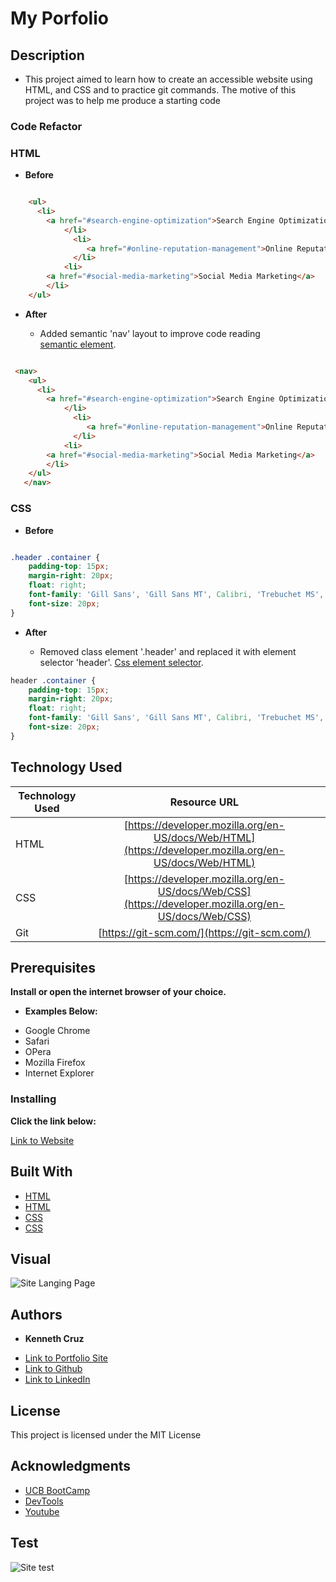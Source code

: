 # **My Porfolio**

## **Description**

* This project aimed to learn how to create an accessible website using HTML, and CSS and to practice git commands. The motive of this project was to help me produce a starting code 

### **Code Refactor**

### HTML

- **Before**

```html

    <ul>
      <li>
        <a href="#search-engine-optimization">Search Engine Optimization</a>
            </li>
              <li>
                 <a href="#online-reputation-management">Online Reputation Management</a>
              </li>
            <li>
        <a href="#social-media-marketing">Social Media Marketing</a>
        </li>
    </ul>

```
- **After**

  * Added semantic 'nav' layout to improve code reading [<nav></nav>semantic element](https://www.w3schools.com/html/html5_semantic_elements.asp). 

```html

 <nav>
    <ul>
      <li>
        <a href="#search-engine-optimization">Search Engine Optimization</a>
            </li>
              <li>
                 <a href="#online-reputation-management">Online Reputation Management</a>
              </li>
            <li>
        <a href="#social-media-marketing">Social Media Marketing</a>
        </li>
    </ul>
   </nav>

```

### CSS

- **Before**

```css

.header .container {
    padding-top: 15px;
    margin-right: 20px;
    float: right;
    font-family: 'Gill Sans', 'Gill Sans MT', Calibri, 'Trebuchet MS', sans-serif;
    font-size: 20px;
}

```
- **After**

  * Removed class element '.header' and replaced it with element selector 'header'.  [Css element selector](https://www.w3schools.com/html/html5_semantic_elements.asp).

```css
header .container {
    padding-top: 15px;
    margin-right: 20px;
    float: right;
    font-family: 'Gill Sans', 'Gill Sans MT', Calibri, 'Trebuchet MS', sans-serif;
    font-size: 20px;
}
```

## **Technology Used**

| Technology Used         | Resource URL           | 
| ------------- |:-------------:| 
| HTML    | [https://developer.mozilla.org/en-US/docs/Web/HTML](https://developer.mozilla.org/en-US/docs/Web/HTML)|  
| CSS     | [https://developer.mozilla.org/en-US/docs/Web/CSS](https://developer.mozilla.org/en-US/docs/Web/CSS)      |   
| Git | [https://git-scm.com/](https://git-scm.com/)     |    



## **Prerequisites**

**Install or open the internet browser of your choice.**

*  **Examples Below:**

- Google Chrome
- Safari
- OPera
- Mozilla Firefox
- Internet Explorer

### **Installing**

**Click the link below:** 

[Link to Website](https://cruzkenneth504.github.io/marketing-promo/)

## **Built With**

* [HTML](https://developer.mozilla.org/en-US/docs/Web/HTML)
* [HTML](https://www.w3schools.com/html/default.asp)   
* [CSS](https://developer.mozilla.org/en-US/docs/Web/CSS)
* [CSS](https://www.w3schools.com/css/default.asp)

## **Visual**

![Site Langing Page](./assets/images/site.gif)

## **Authors**

* **Kenneth Cruz** 


- [Link to Portfolio Site](#)
- [Link to Github](https://github.com/cruzkenneth504)
- [Link to LinkedIn](linkedin.com/in/cruzkenneth504)

       
## **License**

This project is licensed under the MIT License

## **Acknowledgments**

* [UCB BootCamp](https://bootcamp.berkeley.edu/)
* [DevTools](https://dev.to/)
* [Youtube](https://www.youtube.com/)

## **Test**

![Site test](./assets/images/test.gif)